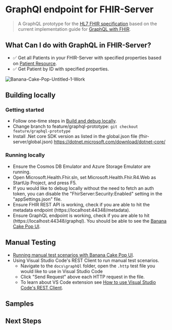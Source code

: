 # GraphQl endpoint for FHIR-Server
> A GraphQL prototype for the [HL7 FHIR specification](https://www.hl7.org/fhir/) based on the current implementation guide 
> for [GraphQL with FHIR](https://build.fhir.org/graphql.html).
 
## What Can I do with GraphQL in FHIR-Server?
* ✅ Get all Patients in your FHIR-Server with specified properties based on [Patient Resource](https://www.hl7.org/fhir/patient.html).
* ✅ Get Patient by ID with specified properties.

![Banana-Cake-Pop-Untitled-1-Work](https://user-images.githubusercontent.com/33185677/123879004-c64e0d80-d905-11eb-9ea9-dda28e145cc0.gif)

## Building locally

### Getting started
* Follow one-time steps in [Build and debug locally](https://github.com/microsoft/fhir-server/wiki/Build-and-debug-locally).
* Change branch to feature/graphql-prototype: `git checkout feature/graphql-prototype`
* Install .Net core SDK version as listed in the global.json file (fhir-server/global.json)
https://dotnet.microsoft.com/download/dotnet-core/

### Running locally
* Ensure the Cosmos DB Emulator and Azure Storage Emulator are running.
* Open Microsoft.Health.Fhir.sln, set Microsoft.Health.Fhir.R4.Web as StartUp Project, and press F5.
* If you would like to debug locally without the need to fetch an auth token, you can disable the "FhirServer:Security:Enabled" 
  setting in the "appSettings.json" file.
* Ensure FHIR REST API is working, check if you are able to hit the metadata endpoint (https://localhost:44348/metadata).
* Ensure GraphQL endpoint is working, check if you are able to hit (https://localhost:44348/graphql). You should be able to
  see the [Banana Cake Pop UI](https://chillicream.com/docs/bananacakepop).

## Manual Testing
* [Running manual test scenarios with Banana Cake Pop UI](https://github.com/microsoft/fhir-server/blob/feature/graphql-prototype/docs/graphQl/TestingWithBananaCakePop.md).
* Using Visual Studio Code's REST Client to run manual test scenarios.
    * Navigate to the `docs\graphQl` folder, open the `.http` test file you would like to use in Visual Studio Code
    * Click "Send Request" above each HTTP request in the file.
    * To learn about VS Code extension see [How to use Visual Studio Code's REST Client](https://github.com/microsoft/fhir-server/blob/main/docs/rest/HowToUseVSCodeRestClient.md).

## Samples
## Next Steps
